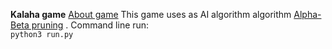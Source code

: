 **Kalaha game**
[About game](https://en.wikipedia.org/wiki/Kalah)
This game uses as AI algorithm algorithm [Alpha-Beta pruning](
https://en.wikipedia.org/wiki/Alpha%E2%80%93beta_pruning) . 
Command line run:  
`python3 run.py`